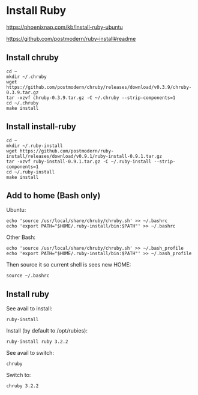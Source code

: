 # Install Ruby

[https://phoenixnap.com/kb/install-ruby-ubuntu
](https://github.com/postmodern/chruby)

https://github.com/postmodern/ruby-install#readme

## Install chruby

```
cd ~
mkdir ~/.chruby
wget https://github.com/postmodern/chruby/releases/download/v0.3.9/chruby-0.3.9.tar.gz
tar -xzvf chruby-0.3.9.tar.gz -C ~/.chruby --strip-components=1
cd ~/.chruby
make install
```

## Install install-ruby

```
cd ~
mkdir ~/.ruby-install
wget https://github.com/postmodern/ruby-install/releases/download/v0.9.1/ruby-install-0.9.1.tar.gz
tar -xzvf ruby-install-0.9.1.tar.gz -C ~/.ruby-install --strip-components=1
cd ~/.ruby-install
make install
```

## Add to home (Bash only)

Ubuntu:

```
echo 'source /usr/local/share/chruby/chruby.sh' >> ~/.bashrc
echo 'export PATH="$HOME/.ruby-install/bin:$PATH"' >> ~/.bashrc
```

Other Bash:

```
echo 'source /usr/local/share/chruby/chruby.sh' >> ~/.bash_profile
echo 'export PATH="$HOME/.ruby-install/bin:$PATH"' >> ~/.bash_profile
```

Then source it so current shell is sees new HOME:

```
source ~/.bashrc
```

## Install ruby

See avail to install:

```
ruby-install
```

Install (by default to /opt/rubies):

```
ruby-install ruby 3.2.2
```

See avail to switch:

```
chruby
```

Switch to:
```
chruby 3.2.2
```

